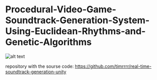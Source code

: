 # Procedural-Video-Game-Soundtrack-Generation-System-Using-Euclidean-Rhythms-and-Genetic-Algorithms

![alt text]([http://url/to/img.png](https://raw.githubusercontent.com/timrrrr/Procedural-Video-Game-Soundtrack-Generation-System-Using-Euclidean-Rhythms-and-Genetic-Algorithms/main/screenshot1.jpeg)https://raw.githubusercontent.com/timrrrr/Procedural-Video-Game-Soundtrack-Generation-System-Using-Euclidean-Rhythms-and-Genetic-Algorithms/main/screenshot1.jpeg)


repository with the sourse code:
https://github.com/timrrrr/real-time-soundtrack-generation-unity
